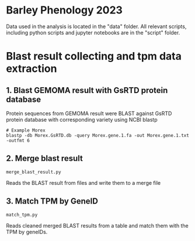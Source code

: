 # Barley Phenology 2023

Data used in the analysis is located in the "data" folder. All relevant scripts, including python scripts and jupyter notebooks are in the "script" folder.


# Blast result collecting and tpm data extraction  
## 1. Blast GEMOMA result with GsRTD protein database  

Protein sequences from GEMOMA result were BLAST against GsRTD protein database with corresponding variety using NCBI blastp

```
# Example Morex
blastp -db Morex.GsRTD.db -query Morex.gene.1.fa -out Morex.gene.1.txt -outfmt 6
```

## 2. Merge blast result

```
merge_blast_result.py
```

Reads the BLAST result from files and write them to a merge file  

## 3. Match TPM by GeneID  

```
match_tpm.py
```

Reads cleaned merged BLAST results from a table and match them with the TPM by geneIDs.  

